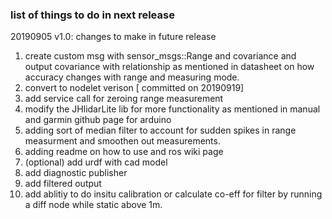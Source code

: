 ###   list of things to do in next release ###


20190905 v1.0: changes to make in future release
1. create custom msg with sensor_msgs::Range and covariance and output covariance with relationship as mentioned in datasheet on how accuracy changes with range and measuring mode.
2. convert to nodelet verison [ committed on 20190919]
3. add service call for zeroing range measurement
4. modify the JHlidarLite lib for more functionality as mentioned in manual and garmin github page for arduino
5. adding sort of median filter to account for sudden spikes in range measurment and smoothen out measurements.
6. adding readme on how to use and ros wiki page
7. (optional) add urdf with cad model
8. add diagnostic publisher
9. add filtered output
10. add ablitiy to do insitu calibration or calculate co-eff for filter by running a diff node while static above 1m.
